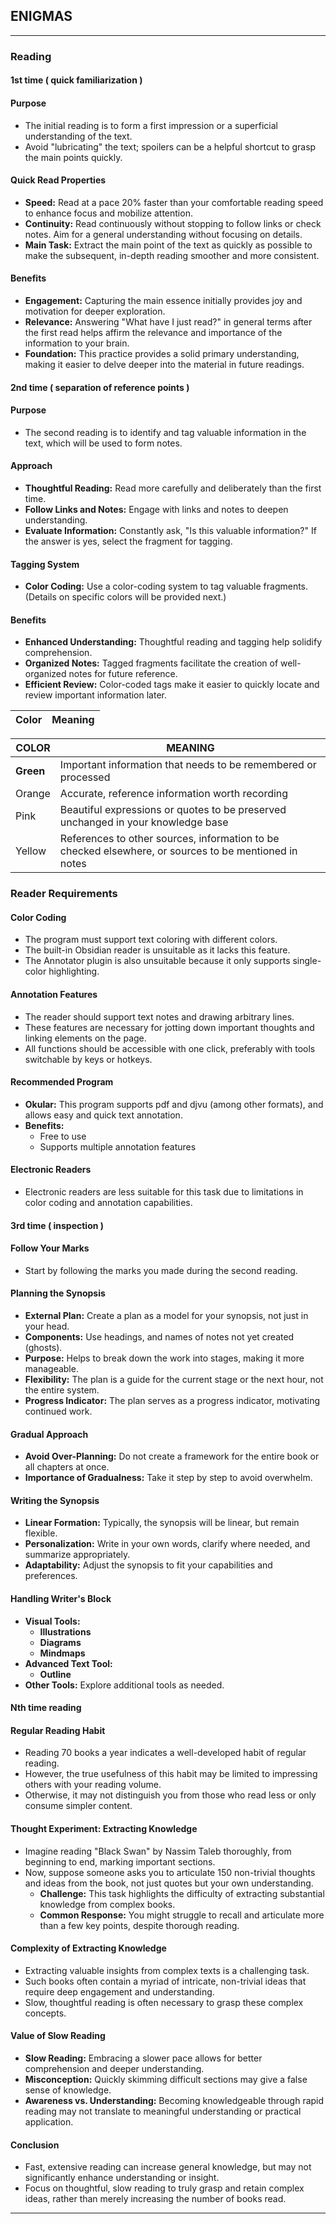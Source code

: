 

## ENIGMAS
-----

### Reading

#### 1st time ( quick familiarization )

#### Purpose

- The initial reading is to form a first impression or a superficial understanding of the text.
- Avoid "lubricating" the text; spoilers can be a helpful shortcut to grasp the main points quickly.

#### Quick Read Properties

- **Speed:** Read at a pace 20% faster than your comfortable reading speed to enhance focus and mobilize attention.
- **Continuity:** Read continuously without stopping to follow links or check notes. Aim for a general understanding without focusing on details.
- **Main Task:** Extract the main point of the text as quickly as possible to make the subsequent, in-depth reading smoother and more consistent.

#### Benefits

- **Engagement:** Capturing the main essence initially provides joy and motivation for deeper exploration.
- **Relevance:** Answering "What have I just read?" in general terms after the first read helps affirm the relevance and importance of the information to your brain.
- **Foundation:** This practice provides a solid primary understanding, making it easier to delve deeper into the material in future readings.

#### 2nd time ( separation of reference points )

#### Purpose

- The second reading is to identify and tag valuable information in the text, which will be used to form notes.

#### Approach

- **Thoughtful Reading:** Read more carefully and deliberately than the first time.
- **Follow Links and Notes:** Engage with links and notes to deepen understanding.
- **Evaluate Information:** Constantly ask, "Is this valuable information?" If the answer is yes, select the fragment for tagging.

#### Tagging System

- **Color Coding:** Use a color-coding system to tag valuable fragments. (Details on specific colors will be provided next.)

#### Benefits

- **Enhanced Understanding:** Thoughtful reading and tagging help solidify comprehension.
- **Organized Notes:** Tagged fragments facilitate the creation of well-organized notes for future reference.
- **Efficient Review:** Color-coded tags make it easier to quickly locate and review important information later.

|Color|Meaning|
|---|---|

| COLOR     | MEANING                                                                                               |
| --------- | ----------------------------------------------------------------------------------------------------- |
| **Green** | Important information that needs to be remembered or processed                                        |
| Orange    | Accurate, reference information worth recording                                                       |
| Pink      | Beautiful expressions or quotes to be preserved unchanged in your knowledge base                      |
| Yellow    | References to other sources, information to be checked elsewhere, or sources to be mentioned in notes |


### Reader Requirements

#### Color Coding

- The program must support text coloring with different colors.
- The built-in Obsidian reader is unsuitable as it lacks this feature.
- The Annotator plugin is also unsuitable because it only supports single-color highlighting.

#### Annotation Features

- The reader should support text notes and drawing arbitrary lines.
- These features are necessary for jotting down important thoughts and linking elements on the page.
- All functions should be accessible with one click, preferably with tools switchable by keys or hotkeys.

#### Recommended Program

- **Okular:** This program supports pdf and djvu (among other formats), and allows easy and quick text annotation.
- **Benefits:**
    - Free to use
    - Supports multiple annotation features

#### Electronic Readers

- Electronic readers are less suitable for this task due to limitations in color coding and annotation capabilities.


#### 3rd time ( inspection )

#### Follow Your Marks

- Start by following the marks you made during the second reading.

#### Planning the Synopsis

- **External Plan:** Create a plan as a model for your synopsis, not just in your head.
- **Components:** Use headings, and names of notes not yet created (ghosts).
- **Purpose:** Helps to break down the work into stages, making it more manageable.
- **Flexibility:** The plan is a guide for the current stage or the next hour, not the entire system.
- **Progress Indicator:** The plan serves as a progress indicator, motivating continued work.

#### Gradual Approach

- **Avoid Over-Planning:** Do not create a framework for the entire book or all chapters at once.
- **Importance of Gradualness:** Take it step by step to avoid overwhelm.

#### Writing the Synopsis

- **Linear Formation:** Typically, the synopsis will be linear, but remain flexible.
- **Personalization:** Write in your own words, clarify where needed, and summarize appropriately.
- **Adaptability:** Adjust the synopsis to fit your capabilities and preferences.

#### Handling Writer's Block

- **Visual Tools:**
    - **Illustrations**
    - **Diagrams**
    - **Mindmaps**
- **Advanced Text Tool:**
    - **Outline**
- **Other Tools:** Explore additional tools as needed.



#### Nth time reading

#### Regular Reading Habit

- Reading 70 books a year indicates a well-developed habit of regular reading.
- However, the true usefulness of this habit may be limited to impressing others with your reading volume.
- Otherwise, it may not distinguish you from those who read less or only consume simpler content.

#### Thought Experiment: Extracting Knowledge

- Imagine reading "Black Swan" by Nassim Taleb thoroughly, from beginning to end, marking important sections.
- Now, suppose someone asks you to articulate 150 non-trivial thoughts and ideas from the book, not just quotes but your own understanding.
    - **Challenge:** This task highlights the difficulty of extracting substantial knowledge from complex books.
    - **Common Response:** You might struggle to recall and articulate more than a few key points, despite thorough reading.

#### Complexity of Extracting Knowledge

- Extracting valuable insights from complex texts is a challenging task.
- Such books often contain a myriad of intricate, non-trivial ideas that require deep engagement and understanding.
- Slow, thoughtful reading is often necessary to grasp these complex concepts.

#### Value of Slow Reading

- **Slow Reading:** Embracing a slower pace allows for better comprehension and deeper understanding.
- **Misconception:** Quickly skimming difficult sections may give a false sense of knowledge.
- **Awareness vs. Understanding:** Becoming knowledgeable through rapid reading may not translate to meaningful understanding or practical application.

#### Conclusion

- Fast, extensive reading can increase general knowledge, but may not significantly enhance understanding or insight.
- Focus on thoughtful, slow reading to truly grasp and retain complex ideas, rather than merely increasing the number of books read.

----



